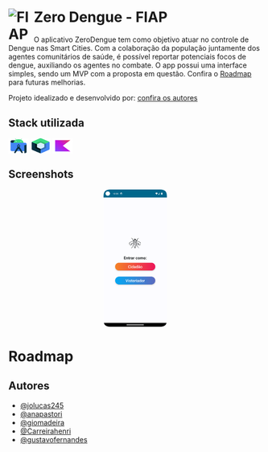 
# Zero Dengue - FIAP <img align="left" width="10%" height="auto" title="FIAP" src="https://github.com/jolucas245/IMC-FIAP/assets/65248543/7fcfd37c-c033-49de-ad9a-e4adc58d92d6">

O aplicativo ZeroDengue tem como objetivo atuar no controle de Dengue nas Smart Cities. Com a colaboração da população juntamente dos agentes comunitários de saúde, é possível reportar potenciais focos de dengue, auxiliando os agentes no combate.
O app possui uma interface simples, sendo um MVP com a proposta em questão. Confira o [Roadmap](#roadmap) para futuras melhorias.

Projeto idealizado e desenvolvido por: [confira os autores](#autores)

## Stack utilizada

<img align="center" alt="Joao-AndroidStudio" height="30" title="Android Studio" width="40" src="https://raw.githubusercontent.com/devicons/devicon/master/icons/androidstudio/androidstudio-original.svg"></td>
<img align="center" alt="Joao-Compose" height="30" title="Jetpack Compose" width="40" src="https://raw.githubusercontent.com/devicons/devicon/master/icons/jetpackcompose/jetpackcompose-original.svg"></td>
<img align="center" alt="Joao-Kotlin" height="30" title="Kotlin" width="40" src="https://raw.githubusercontent.com/devicons/devicon/master/icons/kotlin/kotlin-original.svg"></td>

## Screenshots

<div align="center">
<img width="25%" height="auto" src="https://raw.githubusercontent.com/jolucas245/Zero-Dengue/master/repo-images/initial_view.png">
</div>

# Roadmap

## Autores

- [@jolucas245](https://www.github.com/jolucas245)
- [@anapastori](https://www.github.com/anapastori)
- [@giomadeira](https://www.github.com/giomadeira)
- [@Carreirahenri](https://www.github.com/Carreirahenri)
- [@gustavofernandes](https://theuselessweb.site/ducksarethebest.com/)
